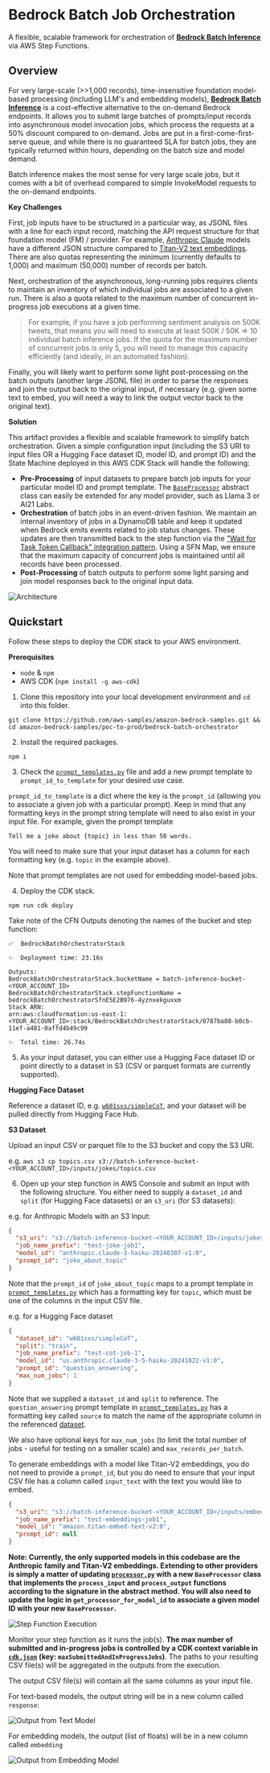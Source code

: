 # Bedrock Batch Job Orchestration

A flexible, scalable framework for orchestration of [**Bedrock Batch Inference**](https://docs.aws.amazon.com/bedrock/latest/userguide/batch-inference.html) via AWS Step Functions.

## Overview

For very large-scale (>>1,000 records), time-insensitive foundation model-based processing (including LLM's and embedding models), [**Bedrock Batch Inference**](https://docs.aws.amazon.com/bedrock/latest/userguide/batch-inference.html) is a cost-effective alternative to the on-demand Bedrock endpoints. It allows you to submit large batches of prompts/input records into asynchronous model invocation jobs, which process the requests at a 50% discount compared to on-demand. Jobs are put in a first-come-first-serve queue, and while there is no guaranteed SLA for batch jobs, they are typically returned within hours, depending on the batch size and model demand.

Batch inference makes the most sense for very large scale jobs, but it comes with a bit of overhead compared to simple InvokeModel requests to the on-demand endpoints.

**Key Challenges**

First, job inputs have to be structured in a particular way, as JSONL files with a line for each input record, matching the API request structure for that foundation model (FM) / provider. For example, [Anthropic Claude](https://docs.aws.amazon.com/bedrock/latest/userguide/model-parameters-anthropic-claude-messages.html) models have a different JSON structure compared to [Titan-V2 text embeddings](https://docs.aws.amazon.com/bedrock/latest/userguide/model-parameters-titan-embed-text.html). There are also quotas representing the minimum (currently defaults to 1,000) and maximum (50,000) number of records per batch. 

Next, orchestration of the asynchronous, long-running jobs requires clients to maintain an inventory of which individual jobs are associated to a given run. There is also a quota related to the maximum number of concurrent in-progress job executions at a given time. 

> For example, if you have a job performing sentiment analysis on 500K tweets, that means you will need to execute at least 500K / 50K => 10 individual batch inference jobs. If the quota for the maximum number of concurrent jobs is only 5, you will need to manage this capacity efficiently (and ideally, in an automated fashion).

Finally, you will likely want to perform some light post-processing on the batch outputs (another large JSONL file) in order to parse the responses and join the output back to the original input, if necessary (e.g. given some text to embed, you will need a way to link the output vector back to the original text).

**Solution**

This artifact provides a flexible and scalable framework to simplify batch orchestration. Given a simple configuration input (including the S3 URI to input files OR a Hugging Face dataset ID, model ID, and prompt ID) and the State Machine deployed in this AWS CDK Stack will handle the following:

- **Pre-Processing** of input datasets to prepare batch job inputs for your particular model ID and prompt template. The [`BaseProcessor`](lambda/processor.py) abstract class can easily be extended for any model provider, such as Llama 3 or AI21 Labs.
- **Orchestration** of batch jobs in an event-driven fashion. We maintain an internal inventory of jobs in a DynamoDB table and keep it updated when Bedrock emits events related to job status changes. These updates are then transmitted back to the step function via the ["Wait for Task Token Callback" integration pattern](https://docs.aws.amazon.com/step-functions/latest/dg/connect-to-resource.html#connect-wait-token). Using a SFN Map, we ensure that the maximum capacity of concurrent jobs is maintained until all records have been processed.
- **Post-Processing** of batch outputs to perform some light parsing and join model responses back to the original input data.

![Architecture](static/bedrock-batch-orchestrator.png)

## Quickstart

Follow these steps to deploy the CDK stack to your AWS environment.

**Prerequisites**

- `node` & `npm`
- AWS CDK (`npm install -g aws-cdk`)

1. Clone this repository into your local development environment and `cd` into this folder.

`git clone https://github.com/aws-samples/amazon-bedrock-samples.git && cd amazon-bedrock-samples/poc-to-prod/bedrock-batch-orchestrator`

2. Install the required packages.

`npm i`

3. Check the [`prompt_templates.py`](lambda/prompt_templates.py) file and add a new prompt template to `prompt_id_to_template` for your desired use case.

`prompt_id_to_template` is a dict where the key is the `prompt_id` (allowing you to associate a given job with a particular prompt). Keep in mind that any formatting keys in the prompt string template will need to also exist in your input file. For example, given the prompt template

`Tell me a joke about {topic} in less than 50 words.`

You will need to make sure that your input dataset has a column for each formatting key (e.g. `topic` in the example above).

Note that prompt templates are not used for embedding model-based jobs.

4. Deploy the CDK stack.

`npm run cdk deploy`

Take note of the CFN Outputs denoting the names of the bucket and step function:

```
✅  BedrockBatchOrchestratorStack

✨  Deployment time: 23.16s

Outputs:
BedrockBatchOrchestratorStack.bucketName = batch-inference-bucket-<YOUR_ACCOUNT_ID>
BedrockBatchOrchestratorStack.stepFunctionName = bedrockBatchOrchestratorSfnE5E2B976-4yznxekguxxm
Stack ARN:
arn:aws:cloudformation:us-east-1:<YOUR_ACCOUNT_ID>:stack/BedrockBatchOrchestratorStack/0787ba80-b0cb-11ef-a481-0affd4b49c99

✨  Total time: 26.74s
```

5. As your input dataset, you can either use a Hugging Face dataset ID or point directly to a dataset in S3 (CSV or parquet formats are currently supported).

**Hugging Face Dataset**

Reference a dataset ID, e.g. [`w601sxs/simpleCoT`](https://huggingface.co/datasets/w601sxs/simpleCoT), and your dataset will be pulled directly from Hugging Face Hub.

**S3 Dataset**

Upload an input CSV or parquet file to the S3 bucket and copy the S3 URI.

e.g. `aws s3 cp topics.csv s3://batch-inference-bucket-<YOUR_ACCOUNT_ID>/inputs/jokes/topics.csv`

6. Open up your step function in AWS Console and submit an input with the following structure. You either need to supply a `dataset_id` and `split` (for Hugging Face datasets) or an `s3_uri` (for S3 datasets):

e.g. for Anthropic Models with an S3 Input:

```json
{
  "s3_uri": "s3://batch-inference-bucket-<YOUR_ACCOUNT_ID>/inputs/jokes/topics.csv",
  "job_name_prefix": "test-joke-job1",
  "model_id": "anthropic.claude-3-haiku-20240307-v1:0",
  "prompt_id": "joke_about_topic"
}
```

Note that the `prompt_id` of `joke_about_topic` maps to a prompt template in [`prompt_templates.py`](lambda/prompt_templates.py) which has a formatting key for `topic`, which must be one of the columns in the input CSV file.

e.g. for a Hugging Face dataset

```json
{
  "dataset_id": "w601sxs/simpleCoT",
  "split": "train",
  "job_name_prefix": "test-cot-job-1",
  "model_id": "us.anthropic.claude-3-5-haiku-20241022-v1:0",
  "prompt_id": "question_answering",
  "max_num_jobs": 1
}
```

Note that we supplied a `dataset_id` and `split` to reference. The `question_answering` prompt template in [`prompt_templates.py`](lambda/prompt_templates.py) has a formatting key called `source` to match the name of the appropriate column in the referenced [dataset](https://huggingface.co/datasets/w601sxs/simpleCoT).

We also have optional keys for `max_num_jobs` (to limit the total number of jobs - useful for testing on a smaller scale) and `max_records_per_batch`.

To generate embeddings with a model like Titan-V2 embeddings, you do not need to provide a `prompt_id`, but you do need to ensure that your input CSV file has a column called `input_text` with the text you would like to embed.

```json
{
  "s3_uri": "s3://batch-inference-bucket-<YOUR_ACCOUNT_ID>/inputs/embeddings/embedding_input.csv",
  "job_name_prefix": "test-embeddings-job1",
  "model_id": "amazon.titan-embed-text-v2:0",
  "prompt_id": null
}
```

**Note: Currently, the only supported models in this codebase are the Anthropic family and Titan-V2 embeddings. Extending to other providers is simply a matter of updating [`processor.py`](lambda/processor.py) with a new `BaseProcessor` class that implements the `process_input` and `process_output` functions according to the signature in the abstract method. You will also need to update the logic in `get_processor_for_model_id` to associate a given model ID with your new `BaseProcessor`.**

![Step Function Execution](static/step-function-console.png)

Monitor your step function as it runs the job(s). **The max number of submitted and in-progress jobs is controlled by a CDK context variable in [`cdk.json`](cdk.json) (key: `maxSubmittedAndInProgressJobs`)**. The paths to your resulting CSV file(s) will be aggregated in the outputs from the execution.

The output CSV file(s) will contain all the same columns as your input file.

For text-based models, the output string will be in a new column called `response`:

![Output from Text Model](static/output-cot.png)

For embedding models, the output (list of floats) will be in a new column called `embedding`

![Output from Embedding Model](static/output-embeddings.png)


